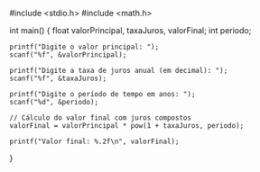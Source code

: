 #include <stdio.h>
#include <math.h>

int main() {
    float valorPrincipal, taxaJuros, valorFinal;
    int periodo;

    printf("Digite o valor principal: ");
    scanf("%f", &valorPrincipal);

    printf("Digite a taxa de juros anual (em decimal): ");
    scanf("%f", &taxaJuros);

    printf("Digite o período de tempo em anos: ");
    scanf("%d", &periodo);

    // Cálculo do valor final com juros compostos
    valorFinal = valorPrincipal * pow(1 + taxaJuros, periodo);

    printf("Valor final: %.2f\n", valorFinal);
}
